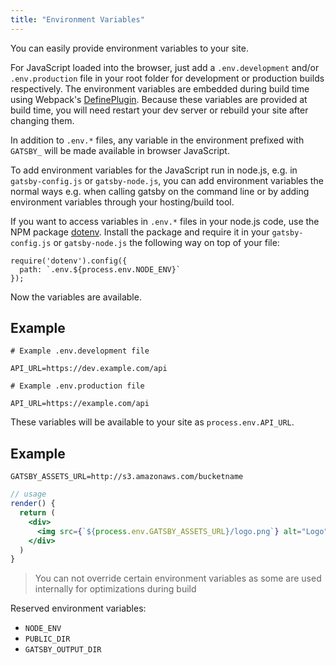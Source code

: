```yaml
---
title: "Environment Variables"
---
```


You can easily provide environment variables to your site.

For JavaScript loaded into the browser, just add a `.env.development` and/or
`.env.production` file in your root folder for development or production builds
respectively. The environment variables are embedded during build time using
Webpack's [DefinePlugin](https://webpack.js.org/plugins/define-plugin/). Because
these variables are provided at build time, you will need restart your dev
server or rebuild your site after changing them.

In addition to `.env.*` files, any variable in the environment prefixed with
`GATSBY_` will be made available in browser JavaScript.

To add environment variables for the JavaScript run in node.js, e.g. in
`gatsby-config.js` or `gatsby-node.js`, you can add environment variables the
normal ways e.g. when calling gatsby on the command line or by adding
environment variables through your hosting/build tool.

If you want to access variables in `.env.*` files in your node.js code, use the
NPM package [dotenv](https://www.npmjs.com/package/dotenv). Install the package and
require it in your `gatsby-config.js` or `gatsby-node.js` the following way on top of your file:

```
require('dotenv').config({
  path: `.env.${process.env.NODE_ENV}`
});
```

Now the variables are available.

## Example

```
# Example .env.development file

API_URL=https://dev.example.com/api
```

```
# Example .env.production file

API_URL=https://example.com/api
```

These variables will be available to your site as `process.env.API_URL`.

## Example

```
GATSBY_ASSETS_URL=http://s3.amazonaws.com/bucketname
```

```jsx
// usage
render() {
  return (
    <div>
      <img src={`${process.env.GATSBY_ASSETS_URL}/logo.png`} alt="Logo" />
    </div>
  )
}
```

> You can not override certain environment variables as some are used internally
> for optimizations during build

Reserved environment variables:

* `NODE_ENV`
* `PUBLIC_DIR`
* `GATSBY_OUTPUT_DIR`
